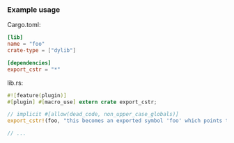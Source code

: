 ### Example usage

Cargo.toml:

```toml
[lib]
name = "foo"
crate-type = ["dylib"]

[dependencies]
export_cstr = "*"
```

lib.rs:

```rust
#![feature(plugin)]
#[plugin] #[macro_use] extern crate export_cstr;

// implicit #[allow(dead_code, non_upper_case_globals)]
export_cstr!(foo, "this becomes an exported symbol 'foo' which points to a constant, null-terminated, C string");

// ...
```

